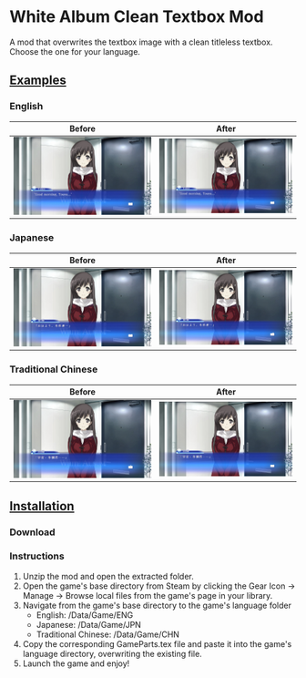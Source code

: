 # White Album Clean Textbox Mod
A mod that overwrites the textbox image with a clean titleless textbox. Choose the one for your language.


## <b><ins>Examples</ins></b>

### English
| Before  | After |
| ------------- | ------------- |
| <img src="english/original.jpg" alt="Image of the game with the original textbox">  | <img src="english/new.jpg" alt="Image of the game with the modded textbox">  |

### Japanese
| Before  | After |
| ------------- | ------------- |
| <img src="japanese/original.jpg" alt="Image of the game with the original textbox">  | <img src="japanese/new.jpg" alt="Image of the game with the modded textbox">  |

### Traditional Chinese
| Before  | After |
| ------------- | ------------- |
| <img src="traditional-chinese/original.jpg" alt="Image of the game with the original textbox">  | <img src="traditional-chinese/new.jpg" alt="Image of the game with the modded textbox">  |

## <b><ins>Installation</ins></b>

### Download

### Instructions

1. Unzip the mod and open the extracted folder.
2. Open the game's base directory from Steam by clicking the Gear Icon -> Manage -> Browse local files from the game's page in your library.
3. Navigate from the game's base directory to the game's language folder
    - English: /Data/Game/ENG
    - Japanese: /Data/Game/JPN
    - Traditional Chinese: /Data/Game/CHN
4. Copy the corresponding GameParts.tex file and paste it into the game's language directory, overwriting the existing file.
5. Launch the game and enjoy!
